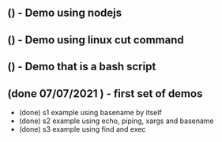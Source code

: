 
## () - Demo using nodejs

## () - Demo using linux cut command

## () - Demo that is a bash script

## (done 07/07/2021 ) - first set of demos
* (done) s1 example using basename by itself
* (done) s2 example using echo, piping, xargs and basename
* (done) s3 example using find and exec
